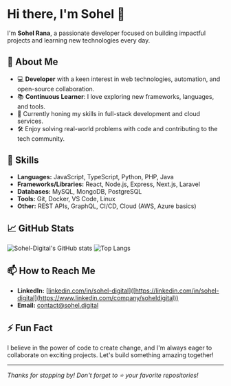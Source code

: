 # Hi there, I'm Sohel 👋

I'm **Sohel Rana**, a passionate developer focused on building impactful projects and learning new technologies every day.

## 🚀 About Me

- 💻 **Developer** with a keen interest in web technologies, automation, and open-source collaboration.
- 📚 **Continuous Learner**: I love exploring new frameworks, languages, and tools.
- 🌱 Currently honing my skills in full-stack development and cloud services.
- 🛠️ Enjoy solving real-world problems with code and contributing to the tech community.

## 💼 Skills

- **Languages:** JavaScript, TypeScript, Python, PHP, Java
- **Frameworks/Libraries:** React, Node.js, Express, Next.js, Laravel
- **Databases:** MySQL, MongoDB, PostgreSQL
- **Tools:** Git, Docker, VS Code, Linux
- **Other:** REST APIs, GraphQL, CI/CD, Cloud (AWS, Azure basics)

## 📈 GitHub Stats

![Sohel-Digital's GitHub stats](https://github-readme-stats.vercel.app/api?username=Sohel-Digital&show_icons=true&theme=radical)
![Top Langs](https://github-readme-stats.vercel.app/api/top-langs/?username=Sohel-Digital&layout=compact&theme=radical)

## 📫 How to Reach Me

- **LinkedIn:** [[linkedin.com/in/sohel-digital](https://www.linkedin.com/company/soheldigital)]([https://linkedin.com/in/sohel-digital](https://www.linkedin.com/company/soheldigital))
- **Email:** contact@sohel.digital

## ⚡ Fun Fact

I believe in the power of code to create change, and I'm always eager to collaborate on exciting projects. Let's build something amazing together!

---

_Thanks for stopping by! Don't forget to ⭐ your favorite repositories!_
